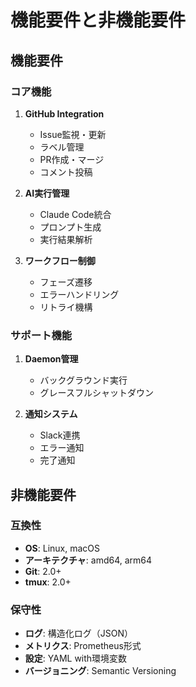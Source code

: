 # 機能要件と非機能要件

## 機能要件

### コア機能
1. **GitHub Integration**
   - Issue監視・更新
   - ラベル管理
   - PR作成・マージ
   - コメント投稿

2. **AI実行管理**
   - Claude Code統合
   - プロンプト生成
   - 実行結果解析

3. **ワークフロー制御**
   - フェーズ遷移
   - エラーハンドリング
   - リトライ機構

### サポート機能
1. **Daemon管理**
   - バックグラウンド実行
   - グレースフルシャットダウン

2. **通知システム**
   - Slack連携
   - エラー通知
   - 完了通知

## 非機能要件

### 互換性
- **OS**: Linux, macOS
- **アーキテクチャ**: amd64, arm64
- **Git**: 2.0+
- **tmux**: 2.0+

### 保守性
- **ログ**: 構造化ログ（JSON）
- **メトリクス**: Prometheus形式
- **設定**: YAML with環境変数
- **バージョニング**: Semantic Versioning